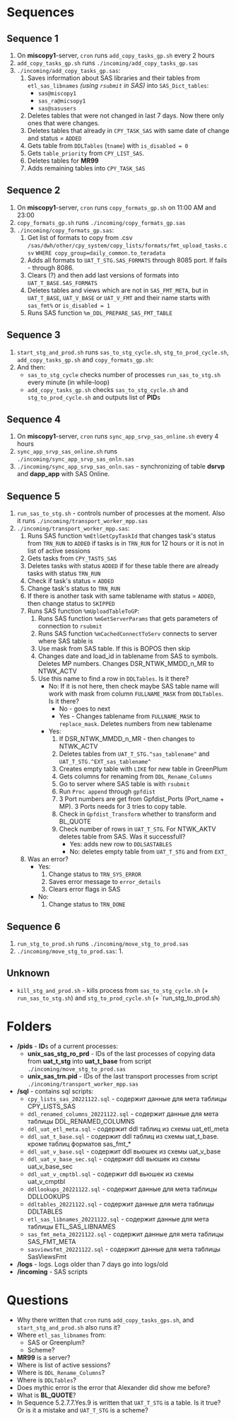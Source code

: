 #                   Sequences

##                  Sequence 1

1. On **miscopy1**-server, `cron` runs `add_copy_tasks_gp.sh` every 2 hours
2. `add_copy_tasks_gp.sh` runs `./incoming/add_copy_tasks_gp.sas`
3. `./incoming/add_copy_tasks_gp.sas`:
	1. Saves information about SAS libraries and their tables from `etl_sas_libnames` *(using `rsubmit` in SAS)* into `SAS_Dict_tables`:
		- `sas@miscopy1`
		- `sas_ra@micsopy1`
		- `sas@sasusers`
	2. Deletes tables that were not changed in last 7 days. Now there only ones that were changes.
	3. Deletes tables that already in `CPY_TASK_SAS` with same date of change and status = `ADDED`
	4. Gets table from `DDLTables` (`tname`) with `is_disabled = 0`
	5. Gets `table_priority` from `CPY_LIST_SAS`.
	6. Deletes tables for **MR99**
	7. Adds remaining tables into `CPY_TASK_SAS`









##                  Sequence 2

1. On **miscopy1**-server, `cron` runs `copy_formats_gp.sh` on 11:00 AM and 23:00
2. `copy_formats_gp.sh` runs `./incoming/copy_formats_gp.sas`
3. `./incoming/copy_formats_gp.sas`:
	1. Get list of formats to copy from .csv `/sas/dwh/other/cpy_system/copy_lists/formats/fmt_upload_tasks.csv` `WHERE copy_group=daily_common.to_teradata`
	2. Adds all formats to `UAT_T_STG.SAS_FORMATS` through 8085 port. If fails - through 8086.
	3. Clears (?) and then add last versions of formats into `UAT_T_BASE.SAS_FORMATS`
	4. Deletes tables and views which are not in `SAS_FMT_META`, but in `UAT_T_BASE`, `UAT_V_BASE` or `UAT_V_FMT` and their name starts with `sas_fmt%` or `is_disabled = 1`
	5. Runs SAS function `%m_DDL_PREPARE_SAS_FMT_TABLE`









##                  Sequence 3

1. `start_stg_and_prod.sh` runs `sas_to_stg_cycle.sh`, `stg_to_prod_cycle.sh`, `add_copy_tasks_gp.sh` and `copy_formats_gp.sh`:
2. And then:
    - `sas_to_stg_cycle` checks number of processes `run_sas_to_stg.sh` every minute (in while-loop)
    - `add_copy_tasks_gp.sh` checks `sas_to_stg_cycle.sh` and `stg_to_prod_cycle.sh` and outputs list of **PID**s









##                  Sequence 4

1. On **miscopy1**-server, `cron` runs `sync_app_srvp_sas_online.sh` every 4 hours
2. `sync_app_srvp_sas_online.sh` runs `./incoming/sync_app_srvp_sas_onln.sas`
3. `./incoming/sync_app_srvp_sas_onln.sas` - synchronizing of table **dsrvp** and **dapp_app** with SAS Online.









##                  Sequence 5

1. `run_sas_to_stg.sh` - controls number of processes at the moment. Also it runs `./incoming/transport_worker_mpp.sas`
2. `./incoming/transport_worker_mpp.sas`:
	1. Runs SAS function `%mEtlGetCpyTaskId` that changes task's status from `TRN_RUN` to `ADDED` if tasks is in `TRN_RUN` for 12 hours or it is not in list of active sessions
	2. Gets tasks from `CPY_TASTS_SAS`
	3. Deletes tasks with status `ADDED` if for these table there are already tasks with status `TRN_RUN` 
	4. Check if task's status = `ADDED`
	5. Change task's status to `TRN_RUN`
	6. If there is another task with same tablename with status = `ADDED`, then change status to `SKIPPED`
	7. Runs SAS function `%mUploadTableToGP`:
		1. Runs SAS function `%mGetServerParams` that gets parameters of connection to `rsubmit`
		2. Runs SAS function `%mCachedConnectToServ` connects to server where SAS table is
		3. Use mask from SAS table. If this is BOPOS then skip
		4. Changes date and load_id in tablename from SAS to symbols. Deletes MP numbers. Changes DSR_NTWK_MMDD_n_MR to NTWK_ACTV
		7. Use this name to find a row in `DDLTables`. Is it there?
			- No:  If it is not here, then check maybe SAS table name will work with mask from column `FULLNAME_MASK` from `DDLTables`. Is it there?
				- No - goes to next
				- Yes - Changes tablename from `FULLNAME_MASK` to `replace_mask`. Deletes numbers from new tablename
			- Yes:
				1. If DSR_NTWK_MMDD_n_MR - then changes to NTWK_ACTV
				2. Deletes tables from `UAT_T_STG.^sas_tablename^` and `UAT_T_STG.^EXT_sas_tablename^`
				3. Creates empty table with `LIKE` for new table in GreenPlum
				4. Gets columns for renaming from `DDL_Rename_Columns` 
				5. Go to server where SAS table is with `rsubmit`
				6. Run `Proc append` through `gpfdist`
				7. 3 Port numbers are get from Gpfdist_Ports (Port_name + MP). 3 Ports needs for 3 tries to copy table.
				8. Check in `Gpfdist_Transform` whether to transform and BL_QUOTE
				9. Check number of rows in `UAT_T_STG`. For NTWK_AKTV deletes table from SAS. Was it successfull?
					- Yes: adds new row to `DDLSASTABLES`
					- No: deletes empty table from `UAT_T_STG` and from `EXT_`
	8. Was an error?
		- Yes:
			1. Change status to `TRN_SYS_ERROR`
			2. Saves error message to `error_details`
			3. Clears error flags in SAS
		- No:
			1. Change status to `TRN_DONE`









##                  Sequence 6

1. `run_stg_to_prod.sh` runs `./incoming/move_stg_to_prod.sas`
2. `./incoming/move_stg_to_prod.sas`:
	1. 








##                  Unknown

- `kill_stg_and_prod.sh` - kills process from `sas_to_stg_cycle.sh` (+ `run_sas_to_stg.sh`) and `stg_to_prod_cycle.sh` (+ `run_stg_to_prod.sh)









#                   Folders

- **/pids** - **ID**s of a current processes:
  - **unix_sas_stg_ro_prd**  - IDs of the last processes of copying data from **uat_t_stg** into **uat_t_base** from script `./incoming/move_stg_to_prod.sas`
  - **unix_sas_trn.pid** - IDs of the last transport processes from script `./incoming/transport_worker_mpp.sas`
- **/sql** - contains sql scripts:
  - `cpy_lists_sas_20221122.sql` - содержит данные для мета таблицы CPY_LISTS_SAS
  - `ddl_renamed_columns_20221122.sql` - содержит данные для мета таблицы DDL_RENAMED_COLUMNS
  - `ddl_uat_etl_meta.sql` - содержит ddl таблиц из схемы uat_etl_meta
  - `ddl_uat_t_base.sql` - содержит ddl таблиц из схемы uat_t_base. кроме таблиц форматов sas_fmt_*
  - `ddl_uat_v_base.sql` - содержит ddl вьюшек из схемы uat_v_base
  - `ddl_uat_v_base_sec.sql` - содержит ddl вьюшек из схемы uat_v_base_sec
  - `ddl_uat_v_cmptbl.sql` - содержит ddl вьюшек из схемы uat_v_cmptbl
  - `ddllookups_20221122.sql` - содержит данные для мета таблицы DDLLOOKUPS
  - `ddltables_20221122.sql` - содержит данные для мета таблицы DDLTABLES
  - `etl_sas_libnames_20221122.sql` - содержит данные для мета таблицы ETL_SAS_LIBNAMES
  - `sas_fmt_meta_20221122.sql` - содержит данные для мета таблицы SAS_FMT_META
  - `sasviewsfmt_20221122.sql` - содержит данные для мета таблицы SasViewsFmt
- **/logs** - logs. Logs older than 7 days go into logs/old
- **/incoming** - SAS scripts








#                 Questions

- Why there written that `cron` runs `add_copy_tasks_gps.sh`, and `start_stg_and_prod.sh` also runs it?
- Where `etl_sas_libnames` from:
	- SAS or Greenplum?
	- Scheme?
- **MR99** is a server?
- Where is list of active sessions?
- Where is `DDL_Rename_Columns`?
- Where is `DDLTables`?
- Does mythic error is the error that Alexander did show me before?
- What is **BL_QUOTE**?
- In Sequence 5.2.7.7.Yes.9 is written that `UAT_T_STG` is a table. Is it true? Or is it a mistake and `UAT_T_STG` is a scheme?